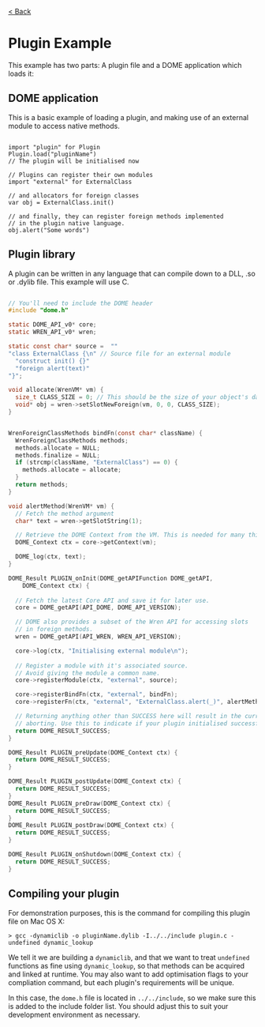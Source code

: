 [< Back](.)

Plugin Example
============
This example has two parts: A plugin file and a DOME application which loads it:

## DOME application

This is a basic example of loading a plugin, and making use of an external module
to access native methods.

```wren

import "plugin" for Plugin
Plugin.load("pluginName")
// The plugin will be initialised now

// Plugins can register their own modules
import "external" for ExternalClass

// and allocators for foreign classes
var obj = ExternalClass.init()

// and finally, they can register foreign methods implemented
// in the plugin native language.
obj.alert("Some words")

```


## Plugin library

A plugin can be written in any language that can compile down to a DLL, .so or .dylib file. This example will use C.

```c

// You'll need to include the DOME header
#include "dome.h"

static DOME_API_v0* core;
static WREN_API_v0* wren;

static const char* source =  ""
"class ExternalClass {\n" // Source file for an external module
  "construct init() {}"
  "foreign alert(text)"
"}";

void allocate(WrenVM* vm) {
  size_t CLASS_SIZE = 0; // This should be the size of your object's data
  void* obj = wren->setSlotNewForeign(vm, 0, 0, CLASS_SIZE);
}


WrenForeignClassMethods bindFn(const char* className) {
  WrenForeignClassMethods methods;
  methods.allocate = NULL;
  methods.finalize = NULL;
  if (strcmp(className, "ExternalClass") == 0) {
    methods.allocate = allocate;
  }
  return methods;
}

void alertMethod(WrenVM* vm) {
  // Fetch the method argument
  char* text = wren->getSlotString(1);

  // Retrieve the DOME Context from the VM. This is needed for many things.
  DOME_Context ctx = core->getContext(vm);

  DOME_log(ctx, text);
}

DOME_Result PLUGIN_onInit(DOME_getAPIFunction DOME_getAPI,
    DOME_Context ctx) {
  
  // Fetch the latest Core API and save it for later use.
  core = DOME_getAPI(API_DOME, DOME_API_VERSION);

  // DOME also provides a subset of the Wren API for accessing slots
  // in foreign methods.
  wren = DOME_getAPI(API_WREN, WREN_API_VERSION);

  core->log(ctx, "Initialising external module\n");
  
  // Register a module with it's associated source.
  // Avoid giving the module a common name.
  core->registerModule(ctx, "external", source);

  core->registerBindFn(ctx, "external", bindFn);
  core->registerFn(ctx, "external", "ExternalClass.alert(_)", alertMethod);

  // Returning anything other than SUCCESS here will result in the current fiber
  // aborting. Use this to indicate if your plugin initialised successfully.
  return DOME_RESULT_SUCCESS;
}

DOME_Result PLUGIN_preUpdate(DOME_Context ctx) {
  return DOME_RESULT_SUCCESS;
}

DOME_Result PLUGIN_postUpdate(DOME_Context ctx) {
  return DOME_RESULT_SUCCESS;
}
DOME_Result PLUGIN_preDraw(DOME_Context ctx) {
  return DOME_RESULT_SUCCESS;
}
DOME_Result PLUGIN_postDraw(DOME_Context ctx) {
  return DOME_RESULT_SUCCESS;
}

DOME_Result PLUGIN_onShutdown(DOME_Context ctx) {
  return DOME_RESULT_SUCCESS;
}

```

## Compiling your plugin

For demonstration purposes, this is the command for compiling this plugin file on Mac OS X:

```
> gcc -dynamiclib -o pluginName.dylib -I../../include plugin.c -undefined dynamic_lookup
```

We tell it we are building a `dynamiclib`, and that we want to treat `undefined` functions as fine using `dynamic_lookup`, so that methods can be acquired and linked at runtime. You may also want to add optimisation flags to your compliation command, but each plugin's requirements will be unique.

In this case, the `dome.h` file is located in `../../include`, so we make sure this is added to the include folder list. You should adjust this to suit your development environment as necessary.
